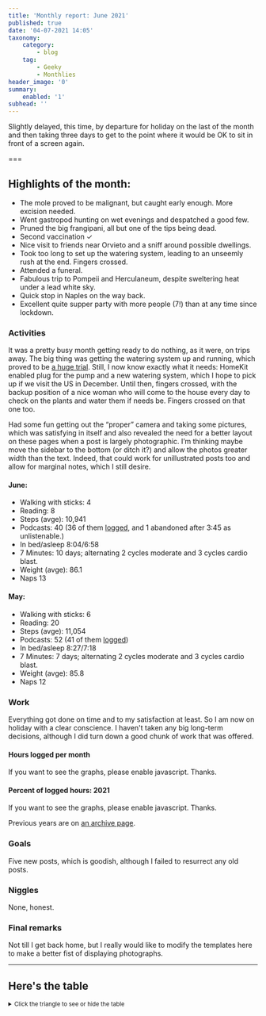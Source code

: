 ```yaml
---
title: 'Monthly report: June 2021'
published: true
date: '04-07-2021 14:05'
taxonomy:
    category:
        - blog
    tag:
        - Geeky
        - Monthlies
header_image: '0'
summary:
    enabled: '1'
subhead: ''
---
```


Slightly delayed, this time, by departure for holiday on the last of the month and then taking three days to get to the point where it would be OK to sit in front of a screen again.

===

## Highlights of the month:

- The mole proved to be malignant, but caught early enough. More excision needed.
- Went gastropod hunting on wet evenings and despatched a good few.
- Pruned the big frangipani, all but one of the tips being dead.
- Second vaccination ✓
- Nice visit to friends near Orvieto and a sniff around possible dwellings.
- Took too long to set up the watering system, leading to an unseemly rush at the end. Fingers crossed.
- Attended a funeral.
- Fabulous trip to Pompeii and Herculaneum, despite sweltering heat under a lead white sky.
- Quick stop in Naples on the way back.
- Excellent quite supper party with more people (7!) than at any time since lockdown.

### Activities

It was a pretty busy month getting ready to do nothing, as it were, on trips away. The big thing was getting the watering system up and running, which proved to be [a huge trial](https://www.jeremycherfas.net/blog/you-can-use-a-gardena-35004-pump-to-boost-irrigation-pressure). Still, I now know exactly what it needs: HomeKit enabled plug for the pump and a new watering system, which I hope to pick up if we visit the US in December. Until then, fingers crossed, with the backup position of a nice woman who will come to the house every day to check on the plants and water them if needs be. Fingers crossed on that one too.

Had some fun getting out the “proper” camera and taking some pictures, which was satisfying in itself and also revealed the need for a better layout on these pages when a post is largely photographic. I’m thinking maybe move the sidebar to the bottom (or ditch it?) and allow the photos greater width than the text. Indeed, that could work for unillustrated posts too and allow for marginal notes, which I still desire.

#### June: 
* Walking with sticks: 4
* Reading: 8
* Steps (avge): 10,941
* Podcasts: 40 (36 of them [logged](https://www.jeremycherfas.net/stream/), and 1 abandoned after 3:45 as unlistenable.)
* In bed/asleep 8:04/6:58
* 7 Minutes: 10 days; alternating 2 cycles moderate and 3 cycles cardio blast.
* Weight (avge): 86.1
* Naps 13

#### May: 
* Walking with sticks: 6
* Reading: 20
* Steps (avge): 11,054
* Podcasts: 52 (41 of them [logged](https://www.jeremycherfas.net/stream/))
* In bed/asleep 8:27/7:18
* 7 Minutes: 7 days; alternating 2 cycles moderate and 3 cycles cardio blast.
* Weight (avge): 85.8
* Naps 12

### Work

Everything got done on time and to my satisfaction at least. So I am now on holiday with a clear conscience. I haven't taken any big long-term decisions, although I did turn down a good chunk of work that was offered.

#### Hours logged per month

<noscript>
    <style type="text/css">
        .ct-minor-seventh {display:none;}
    </style>
    <div class="notices blue">
<p>If you want to see the graphs, please enable javascript. Thanks.</p>
    </div>
</noscript>

<div class="ct-chart-hours ct-minor-seventh">
</div>

#### Percent of logged hours: 2021
<noscript>
    <style type="text/css">
        .ct-minor-seventh {display:none;}
    </style>
    <div class="notices blue">
<p>If you want to see the graphs, please enable javascript. Thanks.</p>
    </div>
</noscript>

<div class="ct-chart-2 ct-minor-seventh">
</div> 

Previous years are on [an archive page](https://jeremycherfas.net/blog/working-life).

### Goals

Five new posts, which is goodish, although I failed to resurrect any old posts.

### Niggles

None, honest.

### Final remarks

Not till I get back home, but I really would like to modify the templates here to make a better fist of displaying photographs.

<script>

new Chartist.Bar('.ct-chart-hours', {
series: [
        { name: 'Hours logged 2018', data: [0,0,152,159, 151,96,68,185,131,100,0,0] },
        { name: 'Hours logged 2019', data: [95,121,158,128,145,75,58,110,128,96.5,154.1,96.1] },
        { name: 'Hours logged 2020', data: [89.25,129,164.1,175,170,171,83.33,138.5,115.9,133.5,149.5,119.75] },
        { name: 'Hours logged 2021', data: [168.5,155.7,173.3,166.1,159.1,110.0,,,,,,] }
        ]
},
{
    axisY: {
        type: Chartist.FixedScalesAxis,
        high: 200,
        low: 0,
        divisor: 8,
        ticks: [20,40,60,80,100,120,140,160,180,200]
    },
    axisX: {
        type: Chartist.StepAxis,
        ticks: ['Jan','Feb','Mar','Apr','May','Jun','Jul','Aug','Sep','Oct','Nov','Dec'],
        stretch: false
    },
    plugins: [
        Chartist.plugins.legend({
            legendNames: ['2018', '2019', '2020', '2021'],
            classNames: ['2018', '2019', '2020', '2021'],
        })
    ]
}).on('draw', function(data) {
  if(data.type === 'bar') {
    data.element.attr({
      style: 'stroke-width: 5px'
    });
  }
});


new Chartist.Bar('.ct-chart-2', {
  labels: ['Jan','Feb','Mar','Apr','May','Jun','Jul','Aug','Sep','Oct','Nov','Dec'],
  series: [
    [43,32,38,39,29,38,,,,,,],
    [17,25,19,16,22,26,,,,,,]
  ]
}, 
{
  stackBars: true,
    axisY: {
        type: Chartist.FixedScalesAxis,
        high: 100,
        low: 0,
        ticks: [20, 40, 60, 80]
    },
    plugins: [
        Chartist.plugins.legend({
            legendNames: ['Admin', 'Podcast'],
            classNames: ['Administration', 'Podcast'],
        })
    ]

}).on('draw', function(data) {
  if(data.type === 'bar') {
    data.element.attr({
      style: 'stroke-width: 30px'
    });
  }
});


</script>

----

## Here's the table
<details>
<summary style="font-size: smaller;">Click the triangle to see or hide the table</summary>
<table class="worktable">
<thead>
<tr>
<th style="text-align: right;" class="bigrow">Month</th>
<th style="text-align: center;" class="bigrow">Total</th>
<th style="text-align: center;" class="smallrow">Daily</th>
<th style="text-align: center;"class="smallrow">Admin %</th>
<th style="text-align: center;"class="smallrow">ETP %</th>
<th style="text-align: center;"class="smallrow">Other %</th>
</tr>
</thead>
<tbody>
<tr>
<td style="text-align: right;">06</td>
<td style="text-align: center;">110.0</td>
<td style="text-align: center;">3.67</td>
<td style="text-align: center;">38</td>
<td style="text-align: center;">26</td>
<td style="text-align: center;">36</td>
</tr>
<tr>
<td style="text-align: right;">05</td>
<td style="text-align: center;">159.1</td>
<td style="text-align: center;">5.13</td>
<td style="text-align: center;">29</td>
<td style="text-align: center;">22</td>
<td style="text-align: center;">49</td>
</tr>
<tr>
<td style="text-align: right;">04</td>
<td style="text-align: center;">166.1</td>
<td style="text-align: center;">5.75</td>
<td style="text-align: center;">39</td>
<td style="text-align: center;">16</td>
<td style="text-align: center;">45</td>
</tr>
<tr>
<td style="text-align: right;">03</td>
<td style="text-align: center;">173.3</td>
<td style="text-align: center;">5.59</td>
<td style="text-align: center;">38</td>
<td style="text-align: center;">19</td>
<td style="text-align: center;">43</td>
</tr>
<tr>
<td style="text-align: right;">02</td>
<td style="text-align: center;">155.7</td>
<td style="text-align: center;">5.59</td>
<td style="text-align: center;">32</td>
<td style="text-align: center;">25</td>
<td style="text-align: center;">43</td>
</tr>
<tr>
<td style="text-align: right;">2021-01</td>
<td style="text-align: center;">168.5</td>
<td style="text-align: center;">5.62</td>
<td style="text-align: center;">43</td>
<td style="text-align: center;">17</td>
<td style="text-align: center;">40</td>
</tr>
</tbody>
</table>
</details>

